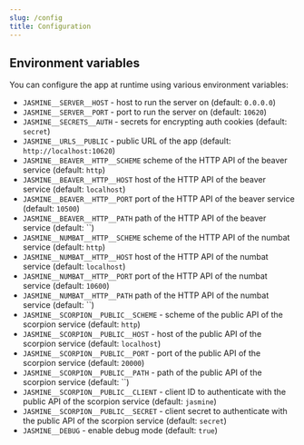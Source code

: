 ```yaml
---
slug: /config
title: Configuration
---
```


## Environment variables

You can configure the app at runtime using various environment variables:

- `JASMINE__SERVER__HOST` -
  host to run the server on
  (default: `0.0.0.0`)
- `JASMINE__SERVER__PORT` -
  port to run the server on
  (default: `10620`)
- `JASMINE__SECRETS__AUTH` -
  secrets for encrypting auth cookies
  (default: `secret`)
- `JASMINE__URLS__PUBLIC` -
  public URL of the app
  (default: `http://localhost:10620`)
- `JASMINE__BEAVER__HTTP__SCHEME`
  scheme of the HTTP API of the beaver service
  (default: `http`)
- `JASMINE__BEAVER__HTTP__HOST`
  host of the HTTP API of the beaver service
  (default: `localhost`)
- `JASMINE__BEAVER__HTTP__PORT`
  port of the HTTP API of the beaver service
  (default: `10500`)
- `JASMINE__BEAVER__HTTP__PATH`
  path of the HTTP API of the beaver service
  (default: ``)
- `JASMINE__NUMBAT__HTTP__SCHEME`
  scheme of the HTTP API of the numbat service
  (default: `http`)
- `JASMINE__NUMBAT__HTTP__HOST`
  host of the HTTP API of the numbat service
  (default: `localhost`)
- `JASMINE__NUMBAT__HTTP__PORT`
  port of the HTTP API of the numbat service
  (default: `10600`)
- `JASMINE__NUMBAT__HTTP__PATH`
  path of the HTTP API of the numbat service
  (default: ``)
- `JASMINE__SCORPION__PUBLIC__SCHEME` -
  scheme of the public API of the scorpion service
  (default: `http`)
- `JASMINE__SCORPION__PUBLIC__HOST` -
  host of the public API of the scorpion service
  (default: `localhost`)
- `JASMINE__SCORPION__PUBLIC__PORT` -
  port of the public API of the scorpion service
  (default: `20000`)
- `JASMINE__SCORPION__PUBLIC__PATH` -
  path of the public API of the scorpion service
  (default: ``)
- `JASMINE__SCORPION__PUBLIC__CLIENT` -
  client ID to authenticate with the public API of the scorpion service
  (default: `jasmine`)
- `JASMINE__SCORPION__PUBLIC__SECRET` -
  client secret to authenticate with the public API of the scorpion service
  (default: `secret`)
- `JASMINE__DEBUG` -
  enable debug mode
  (default: `true`)
